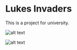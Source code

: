# Lukes Invaders
This is a project for university.


![alt text](https://user-images.githubusercontent.com/30378184/38784354-87a5f28e-4108-11e8-9c23-7f4031921315.png)

![alt text](https://user-images.githubusercontent.com/30378184/38784353-878ec0dc-4108-11e8-94f2-0f4c9a5bdedc.png)
